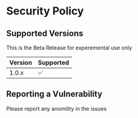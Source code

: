 # Security Policy

## Supported Versions

This is the Beta Release for experemental use only

| Version | Supported          |
| ------- | ------------------ |
| 1.0.x   | :white_check_mark: |


## Reporting a Vulnerability

Please report any anomility in the issues
